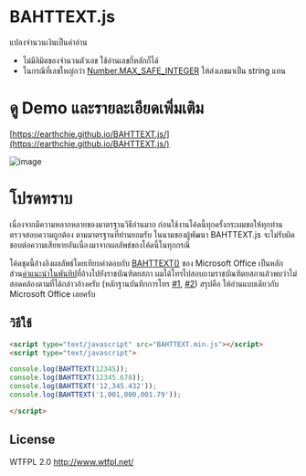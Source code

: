 # BAHTTEXT.js
แปลงจำนวนเงินเป็นคำอ่าน

* ไม่มีลิมิตของจำนวนตัวเลข ใช้อ่านเลขกี่หลักก็ได้
* ในกรณีที่เลขใหญ่กว่า [Number.MAX_SAFE_INTEGER](https://developer.mozilla.org/en-US/docs/Web/JavaScript/Reference/Global_Objects/Number/MAX_SAFE_INTEGER) ให้ส่งเลขมาเป็น string แทน

# ดู Demo และรายละเอียดเพิ่มเติม
[https://earthchie.github.io/BAHTTEXT.js/](https://earthchie.github.io/BAHTTEXT.js/)

![image](https://cloud.githubusercontent.com/assets/7013039/25568593/4bf435ac-2e30-11e7-9876-8286073e8f0e.png)

# โปรดทราบ

เนื่องจากมีความหลากหลายของมาตรฐานวิธีอ่านมาก ก่อนใช้งานโค้ดนี้ทุกครั้งกระผมขอให้ทุกท่านตรวจสอบความถูกต้อง ตามมาตรฐานที่ท่านยอมรับ ในนามของผู้พัฒนา BAHTTEXT.js จะไม่รับผิดชอบต่อความเสียหายอันเนื่องมาจากผลลัพธ์ของโค้ดนี้ในทุกกรณี

โค้ดชุดนี้อ้างอิงผลลัพธ์โดยเทียบคำตอบกับ [BAHTTEXT()](https://support.office.com/en-us/article/BAHTTEXT-function-5ba4d0b4-abd3-4325-8d22-7a92d59aab9c) ของ Microsoft Office เป็นหลัก ส่วน[คำแนะนำในพันทิป](https://pantip.com/topic/34967540#comment16)ที่อ้างไปยังราชบัณฑิตยสภา ผมได้โทรไปสอบถามราชบัณฑิตยสภาแล้วพบว่าไม่สอดคล้องตามที่ได้กล่าวอ้างครับ (หลักฐานบันทึกการโทร [#1](https://earthchie.github.io/BAHTTEXT.js/call_logs/call_logs_1.m4a), [#2](https://earthchie.github.io/BAHTTEXT.js/call_logs/call_logs_2.m4a)) สรุปคือ ให้อ่านแบบเดียวกับ Microsoft Office เลยครับ</p>


## วิธีใช้

```HTML
<script type="text/javascript" src="BAHTTEXT.min.js"></script>
<script type="text/javascript">

console.log(BAHTTEXT(12345));
console.log(BAHTTEXT(12345.678));
console.log(BAHTTEXT('12,345.432'));
console.log(BAHTTEXT('1,001,000,001.79'));

</script>
```

## License
WTFPL 2.0 http://www.wtfpl.net/
